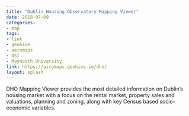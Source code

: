 ```yaml
---
title: "Dublin Housing Observatory Mapping Viewer"
date: 2018-07-09
categories:
- map
tags:
- link
- geohive
- aeromaps
- OSI
- Maynooth University
link: https://airomaps.geohive.ie/dho/
layout: splash
---
```

DHO Mapping Viewer provides the most detailed information on Dublin’s housing market with a focus on the rental market,
property sales and valuations, planning and zoning, along with key Census based socio-economic variables.
